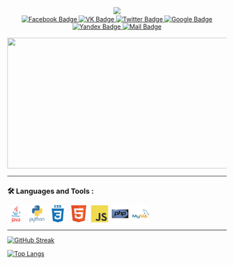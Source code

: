 <div id="header" align="center">
  <img src="https://media.giphy.com/media/EOmYN5kVP3W2Lyn6dx/giphy.gif" width="200"/> <!-- вместо ссылки любую gif -->
</div>
<div id="badges" align="center">
  <a href="https://www.facebook.com/victim000">
    <img src="https://img.shields.io/badge/Facebook-blue?style=for-the-badge&logo=Facebook&logoColor=white" alt="Facebook Badge"/>
  </a>
  <a href="https://vk.com/victim1">
    <img src="https://img.shields.io/badge/VK-blue?style=for-the-badge&logo=VK&logoColor=white" alt="VK Badge"/>
  </a>
  <a href="your-twitter-URL">
    <img src="https://img.shields.io/badge/Twitter-blue?style=for-the-badge&logo=twitter&logoColor=white" alt="Twitter Badge"/>
  </a>
  <a href="guseynov.gamzat.1999@gmail.com">
    <img src="https://img.shields.io/badge/Google-red?style=for-the-badge&logo=google&logoColor=white" alt="Google Badge"/>
  </a>
  <a href="your-yandex-URL">
    <img src="https://img.shields.io/badge/Yandex-yellow?style=for-the-badge&logo=yandex&logoColor=white" alt="Yandex Badge"/>
  </a>
  <a href="your-mail-URL">
    <img src="https://img.shields.io/badge/Mail.ru-purple?style=for-the-badge&logo=yandex&logoColor=white" alt="Mail Badge"/>
  </a>
</div>
<div id="header" align="center">
  <img src="https://komarev.com/ghpvc/?username=Guseynov1&style=flat-square&color=green" alt=""/>
</div>
<div align="center">
  <img src="https://media.giphy.com/media/dWesBcTLavkZuG35MI/giphy.gif" width="600" height="300"/>
</div>


---

### :hammer_and_wrench: Languages and Tools :
<div>
  <img src="https://github.com/devicons/devicon/blob/master/icons/java/java-original-wordmark.svg" title="Java" alt="Java" width="40" height="40"/>&nbsp;
  <img src="https://github.com/devicons/devicon/blob/master/icons/python/python-original-wordmark.svg" title="Python" alt="Python" width="40" height="40"/>&nbsp;
  <img src="https://github.com/devicons/devicon/blob/master/icons/css3/css3-plain-wordmark.svg"  title="CSS3" alt="CSS" width="40" height="40"/>&nbsp;
  <img src="https://github.com/devicons/devicon/blob/master/icons/html5/html5-original.svg" title="HTML5" alt="HTML" width="40" height="40"/>&nbsp;
  <img src="https://github.com/devicons/devicon/blob/master/icons/javascript/javascript-original.svg" title="JavaScript" alt="JavaScript" width="40" height="40"/>&nbsp;
  <img src="https://github.com/devicons/devicon/blob/master/icons/php/php-original.svg" title="PHP" alt="PHP" width="40" height="40"/>&nbsp;
  <img src="https://github.com/devicons/devicon/blob/master/icons/mysql/mysql-original-wordmark.svg" title="MySQL"  alt="MySQL" width="40" height="40"/>&nbsp;

</div>

---
[![GitHub Streak](http://github-readme-streak-stats.herokuapp.com?user=Guseynov1&theme=calm&hide_border=true)](https://git.io/streak-stats)

[![Top Langs](https://github-readme-stats.vercel.app/api/top-langs/?username=Guseynov1&layout=compact&theme=vision-friendly-dark)](https://github.com/anuraghazra/github-readme-stats)

